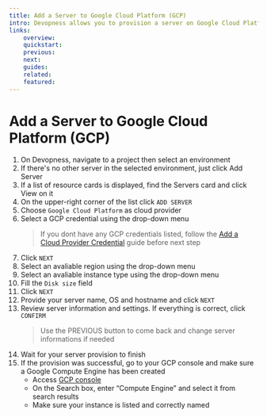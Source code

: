 ```yaml
---
title: Add a Server to Google Cloud Platform (GCP)
intro: Devopness allows you to provision a server on Google Cloud Platform using Google Compute Engine and manage it through Devopness.
links:
    overview:
    quickstart:
    previous:
    next:
    guides:
    related:
    featured:
---
```


# Add a Server to Google Cloud Platform (GCP)
1. On Devopness, navigate to a project then select an environment
1. If there's no other server in the selected environment, just click Add Server
1. If a list of resource cards is displayed, find the Servers card and click View on it
1. On the upper-right corner of the list click `ADD SERVER`
1. Choose `Google Cloud Platform` as cloud provider
1. Select a GCP credential using the drop-down menu
    > If you dont have any GCP credentials listed, follow the [Add a Cloud Provider Credential](../cloud-provider-credentials/get-cloud-providers-credentails.md) guide before next step
1. Click `NEXT`
1. Select an avaliable region using the drop-down menu
1. Select an avaliable instance type using the drop-down menu
1. Fill the `Disk size` field
1. Click `NEXT`
1. Provide your server name, OS and hostname and click `NEXT`
1. Review server information and settings. If everything is correct, click `CONFIRM`
    > Use the PREVIOUS button to come back and change server informations if needed
1. Wait for your server provision to finish 
1. If the provision was successful, go to your GCP console and make sure a Google Compute Engine has been created
    - Access [GCP console](https://console.cloud.google.com/)
    - On the Search box, enter “Compute Engine” and select it from search results
    - Make sure your instance is listed and correctly named